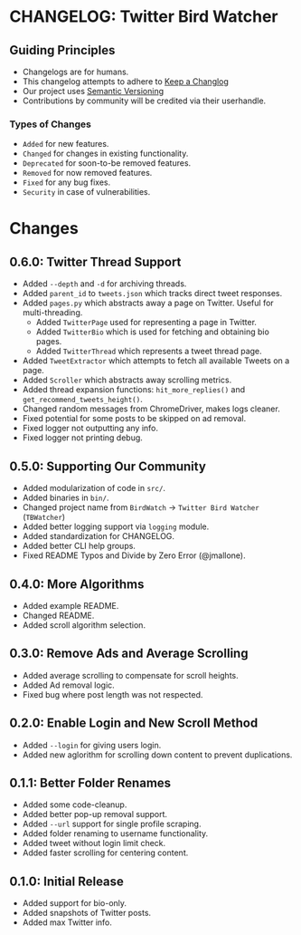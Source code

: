 # CHANGELOG: Twitter Bird Watcher

## Guiding Principles

* Changelogs are for humans.
* This changelog attempts to adhere to [Keep a Changlog](https://keepachangelog.com/en/1.0.0/)
* Our project uses [Semantic Versioning](https://semver.org/)
* Contributions by community will be credited via their userhandle.

### Types of Changes

* `Added` for new features.
* `Changed` for changes in existing functionality.
* `Deprecated` for soon-to-be removed features.
* `Removed` for now removed features.
* `Fixed` for any bug fixes.
* `Security` in case of vulnerabilities.

# Changes

## 0.6.0: Twitter Thread Support

* Added `--depth` and `-d` for archiving threads.
* Added `parent_id` to `tweets.json` which tracks direct tweet responses.
* Added `pages.py` which abstracts away a page on Twitter. Useful for multi-threading.
    * Added `TwitterPage` used for representing a page in Twitter.
    * Added `TwitterBio` which is used for fetching and obtaining bio pages.
    * Added `TwitterThread` which represents a tweet thread page.
* Added `TweetExtractor` which attempts to fetch all available Tweets on a page.
* Added `Scroller` which abstracts away scrolling metrics.
* Added thread expansion functions: `hit_more_replies()` and `get_recommend_tweets_height()`.
* Changed random messages from ChromeDriver, makes logs cleaner.
* Fixed potential for some posts to be skipped on ad removal.
* Fixed logger not outputting any info.
* Fixed logger not printing debug.

## 0.5.0: Supporting Our Community

* Added modularization of code in `src/`.
* Added binaries in `bin/`.
* Changed project name from `BirdWatch` -> `Twitter Bird Watcher` (`TBWatcher`)
* Added better logging support via `logging` module.
* Added standardization for CHANGELOG.
* Added better CLI help groups.
* Fixed README Typos and Divide by Zero Error (@jmallone).

## 0.4.0: More Algorithms

* Added example README.
* Changed README.
* Added scroll algorithm selection.

## 0.3.0: Remove Ads and Average Scrolling

* Added average scrolling to compensate for scroll heights.
* Added Ad removal logic.
* Fixed bug where post length was not respected.

## 0.2.0: Enable Login and New Scroll Method

* Added `--login` for giving users login.
* Added new aglorithm for scrolling down content to prevent duplications.

## 0.1.1: Better Folder Renames

* Added some code-cleanup.
* Added better pop-up removal support.
* Added `--url` support for single profile scraping.
* Added folder renaming to username functionality.
* Added tweet without login limit check.
* Added faster scrolling for centering content.

## 0.1.0: Initial Release

* Added support for bio-only.
* Added snapshots of Twitter posts.
* Added max Twitter info.
